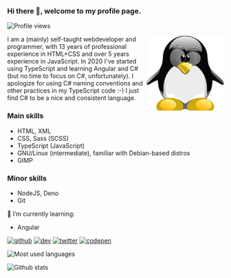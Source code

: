 ### Hi there 👋, welcome to my profile page.

![Profile views](https://gpvc.arturio.dev/Amarok24)

<!-- Any image aligned to the right. Beware the width -->
<img width="180" align="right" alt="Github" src="https://raw.githubusercontent.com/Amarok24/Amarok24/master/resources/TUX_NERD2_600x600.svg" />

I am a (mainly) self-taught webdeveloper and programmer, with 13 years of professional experience in HTML+CSS and over 5 years experience in JavaScript. In 2020 I've started using TypeScript and learning Angular and C# (but no time to focus on C#, unfortunately). I apologize for using C# naming conventions and other practices in my TypeScript code :-) I just find C# to be a nice and consistent language.

### Main skills
- HTML, XML
- CSS, Sass (SCSS)
- TypeScript (JavaScript)
- GNU/Linux (intermediate), familiar with Debian-based distros
- GIMP

### Minor skills
- NodeJS, Deno
- Git

💾 I’m currently learning:
- Angular

[<img src='https://cdn.jsdelivr.net/npm/simple-icons@3.0.1/icons/github.svg' alt='github' height='40'>](https://github.com/Amarok24)  [<img src='https://cdn.jsdelivr.net/npm/simple-icons@3.0.1/icons/dev-dot-to.svg' alt='dev' height='40'>](https://dev.to/amarok24)  [<img src='https://cdn.jsdelivr.net/npm/simple-icons@3.0.1/icons/twitter.svg' alt='twitter' height='40'>](https://twitter.com/Jan_Prager)  [<img src='https://cdn.jsdelivr.net/npm/simple-icons@3.0.1/icons/codepen.svg' alt='codepen' height='40'>](https://codepen.io/Amarok24)  

<!--
<img align="center" src="https://github-readme-stats.vercel.app/api/top-langs/?username=XXXXXX&hide=java,html&title_color=ffffff&text_color=c9cacc&icon_color=2bbc8a&bg_color=1d1f21" />
src="https://github-readme-stats.vercel.app/api?username=XXXXXXXX&show_icons=true&line_height=27&count_private=true&title_color=ffffff&text_color=c9cacc&icon_color=2bbc8a&bg_color=1d1f21"
-->

![Most used languages](https://github-readme-stats.vercel.app/api/top-langs/?username=Amarok24&hide=html,css&theme=gruvbox)

![Github stats](https://github-readme-stats.vercel.app/api?username=Amarok24&show_icons=true&count_private=true&theme=gruvbox)

<!--
**Amarok24/Amarok24** is a ✨ _special_ ✨ repository because its `README.md` (this file) appears on your GitHub profile.
-->
